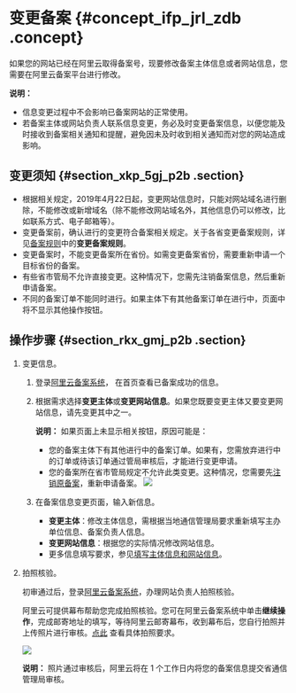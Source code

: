 # 变更备案 {#concept_ifp_jrl_zdb .concept}

如果您的网站已经在阿里云取得备案号，现要修改备案主体信息或者网站信息，您需要在阿里云备案平台进行修改。

**说明：** 

-   信息变更过程中不会影响已备案网站的正常使用。
-   若备案主体或网站负责人联系信息变更，务必及时变更备案信息，以便您能及时接收到备案相关通知和提醒，避免因未及时收到相关通知而对您的网站造成影响。

## 变更须知 {#section_xkp_5gj_p2b .section}

-   根据相关规定，2019年4月22日起，变更网站信息时，只能对网站域名进行删除，不能修改或新增域名（除不能修改网站域名外，其他信息仍可以修改，比如联系方式、电子邮箱等）。
-   变更备案前，确认进行的变更符合备案相关规定。关于各省变更备案规则，详见[备案规则](../../../../cn.zh-CN/ICP备案前准备/学习管局规则/各地区管局备案规则.md)中的**变更备案规则**。
-   变更备案时，不能变更备案所在省份。如需变更备案省份，需要重新申请一个目标省份的备案。
-   有些省市管局不允许直接变更。这种情况下，您需先注销备案信息，然后重新申请备案。
-   不同的备案订单不能同时进行。如果主体下有其他备案订单在进行中，页面中将不显示其他操作按钮。

## 操作步骤 {#section_rkx_gmj_p2b .section}

1.  变更信息。
    1.  登录[阿里云备案系统](https://beian.aliyun.com/order/)， 在首页查看已备案成功的信息。
    2.  根据需求选择**变更主体**或**变更网站信息**。如果您既要变更主体又要变更网站信息，请先变更其中之一。

        **说明：** 如果页面上未显示相关按钮，原因可能是：

        -   您的备案主体下有其他进行中的备案订单。如果有，您需放弃进行中的订单或待该订单通过管局审核后，才能进行变更申请。
        -   您的备案所在省市管局规定不允许此类变更。这种情况，您需要先[注销原备案](cn.zh-CN/管理查看ICP备案信息/注销备案.md)，重新申请备案。
         ![](http://static-aliyun-doc.oss-cn-hangzhou.aliyuncs.com/assets/img/14197/155599461536136_zh-CN.png)

    3.  在备案信息变更页面，输入新信息。
        -   **变更主体**：修改主体信息，需根据当地通信管理局要求重新填写主办单位信息、备案负责人信息。
        -   **变更网站信息**：根据您的实际情况修改网站信息。
        -   更多信息填写要求，参见[填写主体信息和网站信息](../../../../cn.zh-CN/常见问题/备案流程FAQ/填写主体信息和网站信息.md#)。
2.  拍照核验。

    初审通过后，登录[阿里云备案系统](https://beian.aliyun.com/order/selfBaIndex.htm)，办理网站负责人拍照核验。

    阿里云可提供幕布帮助您完成拍照核验。您可在阿里云备案系统中单击**继续操作**，完成邮寄地址的填写，等待阿里云邮寄幕布，收到幕布后，您自行拍照并上传照片进行审核。[点此](../../../../cn.zh-CN/常见问题/备案流程FAQ/人脸核验或幕布拍照核验.md#) 查看具体拍照要求。

    ![](http://static-aliyun-doc.oss-cn-hangzhou.aliyuncs.com/assets/img/14196/15559946159737_zh-CN.png)

    **说明：** 照片通过审核后，阿里云将在 1 个工作日内将您的备案信息提交省通信管理局审核。


